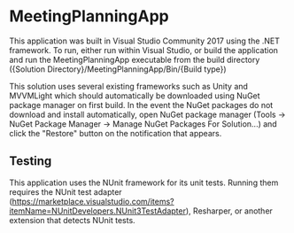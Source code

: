 # MeetingPlanningApp

This application was built in Visual Studio Community 2017 using the .NET framework. To run, either run within Visual Studio, or build the application and run the MeetingPlanningApp executable from the build directory ({Solution Directory}/MeetingPlanningApp/Bin/{Build type})

This solution uses several existing frameworks such as Unity and MVVMLight which should automatically be downloaded using NuGet package manager on first build. In the event the NuGet packages do not download and install automatically, open NuGet package manager (Tools -> NuGet Package Manager -> Manage NuGet Packages For Solution...) and click the "Restore" button on the notification that appears.

## Testing
This application uses the NUnit framework for its unit tests. Running them requires the NUnit test adapter (https://marketplace.visualstudio.com/items?itemName=NUnitDevelopers.NUnit3TestAdapter), Resharper, or another extension that detects NUnit tests.
